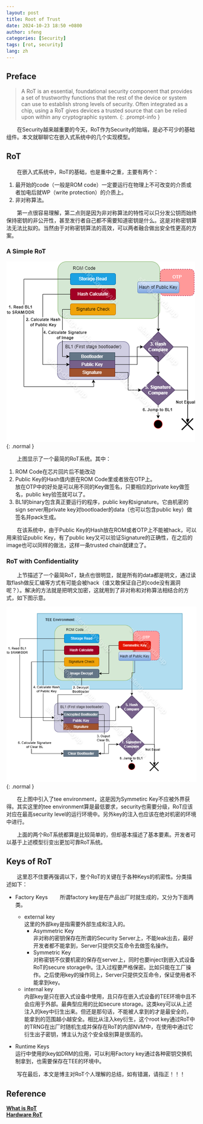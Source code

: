 ```yaml
---
layout: post
title: Root of Trust
date: 2024-10-23 18:50 +0800
author: sfeng
categories: [Security]
tags: [rot, security]
lang: zh
---
```


## Preface
> A RoT is an essential, foundational security component that provides a set of trustworthy functions that the rest of the device or system can use to establish strong levels of security. Often integrated as a chip, using a RoT gives devices a trusted source that can be relied upon within any cryptographic system.
{: .prompt-info }  

&emsp;&emsp;在Security越来越重要的今天，RoT作为Security的始端，是必不可少的基础组件。本文就聊聊它在嵌入式系统中的几个实现模型。  

## RoT
&emsp;&emsp;在嵌入式系统中，RoT的基础，也是重中之重，主要有两个：  
1. 最开始的code（一般是ROM code）一定要运行在物理上不可改变的介质或者加电后就WP（write protection）的介质上。  
2. 非对称算法。  

&emsp;&emsp;第一点很容易理解，第二点则是因为非对称算法的特性可以只分发公钥而始终保持密钥的非公开性，甚至发行者自己都不需要知道密钥是什么。这是对称密钥算法无法比拟的。当然由于对称密钥算法的高效，可以两者融合做出安全性更高的方案。  

### A Simple RoT
![rot](/assets/img/rot.png){: .normal }   

&emsp;&emsp;上图显示了一个最简的RoT系统。其中：  
1. ROM Code在芯片回片后不能改动  
2. Public Key的Hash值内嵌在ROM Code里或者放在OTP上。  
   放在OTP中的好处是可以用不同的Key做签名，只要相应的private key做签名，public key验签就可以了。  
3. BL1的binary包含真正要运行的程序，public key和signature。它由机密的sign server用private key对bootloader的data（也可以包含public key）做签名并pack生成。  

&emsp;&emsp;在该系统中，由于Public Key的Hash放在ROM或者OTP上不能被hack，可以用来验证public Key，有了public key又可以验证Signature的正确性，在之后的image也可以同样的做法，这样一条trusted chain就建立了。  

### RoT with Confidentiality
&emsp;&emsp;上节描述了一个最简RoT，缺点也很明显，就是所有的data都是明文，通过读取flash做反汇编等方式有可能会被hack（谁又敢保证自己的code没有漏洞呢？）。解决的方法就是把明文加密，这就用到了非对称和对称算法相结合的方式，如下图示意。  

![rot](/assets/img/rot_confidentiality.png){: .normal }   

&emsp;&emsp;在上图中引入了tee environment，这是因为Symmetirc Key不应被外界获得。其实这里的tee environment算是最低要求，security也需要分级，RoT应该对应在最高security level的运行环境中。另外key的注入也应该在绝对机密的环境中进行。  

&emsp;&emsp;上面的两个RoT系统都算是比较简单的，但却基本描述了基本要素。开发者可以基于上述模型衍变出更加可靠RoT系统。  

## Keys of RoT
&emsp;&emsp;这里忍不住要再强调以下，整个RoT的关键在于各种Keys的机密性。分类描述如下：  
- Factory Keys
  &emsp;&emsp;所谓factory key是在产品出厂时就生成的，又分为下面两类。  
  - external key  
    这里的外部key是指需要外部生成和注入的。  
    - Asymmetric Key  
      非对称的密钥保存在所谓的Security Server上，不能leak出去，最好开发者都不能拿到，Server只提供交互命令去做签名操作。  
    - Symmetric Key  
      对称密钥不仅要机密的保存在server上，同时也要inject到嵌入式设备RoT的secure storage中。注入过程要严格保密。比如只能在工厂操作。之后使用key的操作同上，Server只提供交互命令，保证使用者不能拿到key。  
  - internal key  
    内部key是只在嵌入式设备中使用，且只存在嵌入式设备的TEE环境中且不会应用于外部。最典型应用的比如secure storage。这类key可以从上述注入的key中衍生出来。但还是那句话，不能被人拿到的才是最安全的，能拿到的范围越小越安全。相比从注入key衍生，这个root key通过RoT中的TRNG在出厂时随机生成并保存在RoT的内部NVM中，在使用中通过它衍生出子密钥，博主认为这个安全级别算是很高的。  

- Runtime Keys  
  运行中使用的key如DRM的应用，可以利用Factory key通过各种密钥交换机制拿到，也需要保存在TEE的环境中。  

&emsp;&emsp;写在最后，本文是博主对RoT个人理解的总结，如有错漏，请指正！！！  

## Reference
[**What is RoT**](https://trustedcomputinggroup.org/about/what-is-a-root-of-trust-rot/)  
[**Hardware RoT**](https://www.rambus.com/blogs/hardware-root-of-trust/)  
